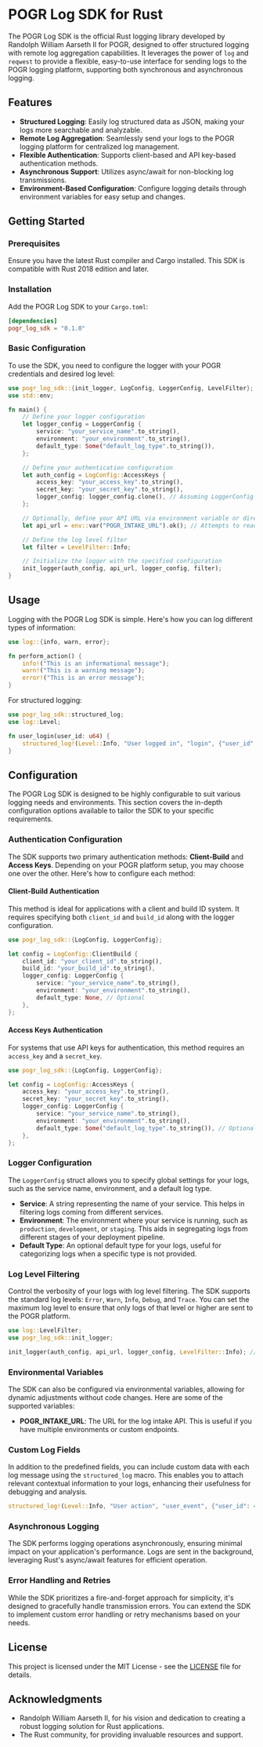 # POGR Log SDK for Rust

The POGR Log SDK is the official Rust logging library developed by Randolph William Aarseth II for POGR, designed to offer structured logging with remote log aggregation capabilities. It leverages the power of `log` and `reqwest` to provide a flexible, easy-to-use interface for sending logs to the POGR logging platform, supporting both synchronous and asynchronous logging.

## Features

- **Structured Logging**: Easily log structured data as JSON, making your logs more searchable and analyzable.
- **Remote Log Aggregation**: Seamlessly send your logs to the POGR logging platform for centralized log management.
- **Flexible Authentication**: Supports client-based and API key-based authentication methods.
- **Asynchronous Support**: Utilizes async/await for non-blocking log transmissions.
- **Environment-Based Configuration**: Configure logging details through environment variables for easy setup and changes.

## Getting Started

### Prerequisites

Ensure you have the latest Rust compiler and Cargo installed. This SDK is compatible with Rust 2018 edition and later.

### Installation

Add the POGR Log SDK to your `Cargo.toml`:

```toml
[dependencies]
pogr_log_sdk = "0.1.0"
```

### Basic Configuration

To use the SDK, you need to configure the logger with your POGR credentials and desired log level:

```rust
use pogr_log_sdk::{init_logger, LogConfig, LoggerConfig, LevelFilter};
use std::env;

fn main() {
    // Define your logger configuration
    let logger_config = LoggerConfig {
        service: "your_service_name".to_string(),
        environment: "your_environment".to_string(),
        default_type: Some("default_log_type".to_string()),
    };

    // Define your authentication configuration
    let auth_config = LogConfig::AccessKeys {
        access_key: "your_access_key".to_string(),
        secret_key: "your_secret_key".to_string(),
        logger_config: logger_config.clone(), // Assuming LoggerConfig derives Clone
    };

    // Optionally, define your API URL via environment variable or directly
    let api_url = env::var("POGR_INTAKE_URL").ok(); // Attempts to read from env, else None

    // Define the log level filter
    let filter = LevelFilter::Info;

    // Initialize the logger with the specified configuration
    init_logger(auth_config, api_url, logger_config, filter);
}

```

## Usage

Logging with the POGR Log SDK is simple. Here's how you can log different types of information:

```rust
use log::{info, warn, error};

fn perform_action() {
    info!("This is an informational message");
    warn!("This is a warning message");
    error!("This is an error message");
}
```

For structured logging:

```rust
use pogr_log_sdk::structured_log;
use log::Level;

fn user_login(user_id: u64) {
    structured_log!(Level::Info, "User logged in", "login", {"user_id": user_id}, {"env": "production"});
}
```

## Configuration

The POGR Log SDK is designed to be highly configurable to suit various logging needs and environments. This section covers the in-depth configuration options available to tailor the SDK to your specific requirements.

### Authentication Configuration

The SDK supports two primary authentication methods: **Client-Build** and **Access Keys**. Depending on your POGR platform setup, you may choose one over the other. Here's how to configure each method:

#### Client-Build Authentication

This method is ideal for applications with a client and build ID system. It requires specifying both `client_id` and `build_id` along with the logger configuration.

```rust
use pogr_log_sdk::{LogConfig, LoggerConfig};

let config = LogConfig::ClientBuild {
    client_id: "your_client_id".to_string(),
    build_id: "your_build_id".to_string(),
    logger_config: LoggerConfig {
        service: "your_service_name".to_string(),
        environment: "your_environment".to_string(),
        default_type: None, // Optional
    },
};
```

#### Access Keys Authentication

For systems that use API keys for authentication, this method requires an `access_key` and a `secret_key`.

```rust
use pogr_log_sdk::{LogConfig, LoggerConfig};

let config = LogConfig::AccessKeys {
    access_key: "your_access_key".to_string(),
    secret_key: "your_secret_key".to_string(),
    logger_config: LoggerConfig {
        service: "your_service_name".to_string(),
        environment: "your_environment".to_string(),
        default_type: Some("default_log_type".to_string()), // Optional
    },
};
```

### Logger Configuration

The `LoggerConfig` struct allows you to specify global settings for your logs, such as the service name, environment, and a default log type.

- **Service**: A string representing the name of your service. This helps in filtering logs coming from different services.
- **Environment**: The environment where your service is running, such as `production`, `development`, or `staging`. This aids in segregating logs from different stages of your deployment pipeline.
- **Default Type**: An optional default type for your logs, useful for categorizing logs when a specific type is not provided.

### Log Level Filtering

Control the verbosity of your logs with log level filtering. The SDK supports the standard log levels: `Error`, `Warn`, `Info`, `Debug`, and `Trace`. You can set the maximum log level to ensure that only logs of that level or higher are sent to the POGR platform.

```rust
use log::LevelFilter;
use pogr_log_sdk::init_logger;

init_logger(auth_config, api_url, logger_config, LevelFilter::Info); // Only logs of Info level or higher will be processed.
```

### Environmental Variables

The SDK can also be configured via environmental variables, allowing for dynamic adjustments without code changes. Here are some of the supported variables:

- **POGR_INTAKE_URL**: The URL for the log intake API. This is useful if you have multiple environments or custom endpoints.

### Custom Log Fields

In addition to the predefined fields, you can include custom data with each log message using the `structured_log` macro. This enables you to attach relevant contextual information to your logs, enhancing their usefulness for debugging and analysis.

```rust
structured_log!(Level::Info, "User action", "user_event", {"user_id": 42, "action": "login"}, {"platform": "web"});
```

### Asynchronous Logging

The SDK performs logging operations asynchronously, ensuring minimal impact on your application's performance. Logs are sent in the background, leveraging Rust's async/await features for efficient operation.

### Error Handling and Retries

While the SDK prioritizes a fire-and-forget approach for simplicity, it's designed to gracefully handle transmission errors. You can extend the SDK to implement custom error handling or retry mechanisms based on your needs.

## License

This project is licensed under the MIT License - see the [LICENSE](LICENSE) file for details.

## Acknowledgments

- Randolph William Aarseth II, for his vision and dedication to creating a robust logging solution for Rust applications.
- The Rust community, for providing invaluable resources and support.